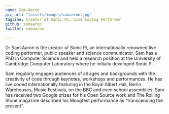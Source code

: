 ```yaml
---
name: Sam Aaron
pic_url: "/assets/images/samaaron.jpg"
tagline: Creator of Sonic Pi, Live Coding Performer
github: samaaron
twitter: samaaron

---
```

Dr Sam Aaron is the creator of Sonic Pi, an internationally renowned live coding performer, public speaker and science communicator. Sam has a PhD in Computer Science and held a research position at the University of Cambridge Computer Laboratory where he initially developed Sonic Pi. 

Sam regularly engages audiences of all ages and backgrounds with the creativity of code through keynotes, workshops and performances. He has live coded internationally featuring in the Royal Albert Hall, Berlin Warehouses, Music Festivals, on the BBC and even school assemblies. Sam has received two Google prizes for his Open Source work and The Rolling Stone magazine described his Moogfest performance as “transcending the present”.
